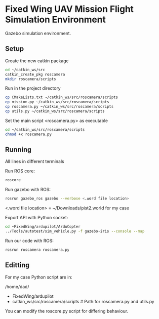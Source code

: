 # Fixed Wing UAV Mission Flight Simulation Environment

Gazebo simulation environment.

## Setup

Create the new catkin package
```bash
cd ~/catkin_ws/src
catkin_create_pkg roscamera
mkdir roscamera/scripts
```

Run in the project directory
```bash
cp CMakeLists.txt ~/catkin_ws/src/roscamera/scripts
cp mission.py ~/catkin_ws/src/roscamera/scripts
cp roscamera.py ~/catkin_ws/src/roscamera/scripts
cp utils.py ~/catkin_ws/src/roscamera/scripts
```

Set the main script <roscamera.py> as executable
```bash
cd ~/catkin_ws/src/roscamera/scripts
chmod +x roscamera.py
```

## Running

All lines in different terminals

Run ROS core:
```bash
roscore
```

Run gazebo with ROS:
```bash 
rosrun gazebo_ros gazebo --verbose <.word file location>
```
<.word file location> = ~/Downloads/pist2.world for my case

Export API with Python socket:
```bash
cd ~FixedWing/ardupilot/ArduCopter
../Tools/autotest/sim_vehicle.py -f gazebo-iris --console --map
```

Run our code with ROS:
```bash
rosrun roscamera roscamera.py
```

## Editting
For my case Python script are in:

/home/dad/
  - FixedWing/ardupilot
  - catkin_ws/src/roscamera/scripts  # Path for roscamera.py and utils.py

You can modify the roscore.py script for differing behaviour.

  

